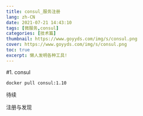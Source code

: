 ```yaml
---
title: consul_服务注册
lang: zh-CN
date: 2021-07-21 14:43:10
tags: [微服务,consul]
categories: [技术篇]
thumbnail: https://www.goyyds.com/img/s/consul.png
cover: https://www.goyyds.com/img/s/consul.png
toc: true
excerpt: 懒人发明各种工具!
---
```


#1. consul

```shell script
docker pull consul:1.10
```

待续

注册与发现
